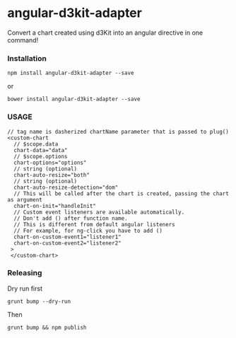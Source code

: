 # angular-d3kit-adapter
Convert a chart created using d3Kit into an angular directive in one command!

### Installation

```
npm install angular-d3kit-adapter --save
```

or

```
bower install angular-d3kit-adapter --save
```

### USAGE

```
// tag name is dasherized chartName parameter that is passed to plug()
<custom-chart
  // $scope.data
  chart-data="data"
  // $scope.options
  chart-options="options"
  // string (optional)
  chart-auto-resize="both"
  // string (optional)
  chart-auto-resize-detection="dom"
  // This will be called after the chart is created, passing the chart as argument
  chart-on-init="handleInit"
  // Custom event listeners are available automatically.
  // Don't add () after function name.
  // This is different from default angular listeners
  // For example, for ng-click you have to add ()
  chart-on-custom-event1="listener1"
  chart-on-custom-event2="listener2"
 >
 </custom-chart>
 ```

### Releasing

Dry run first
```
grunt bump --dry-run
```
Then
```
grunt bump && npm publish
```

